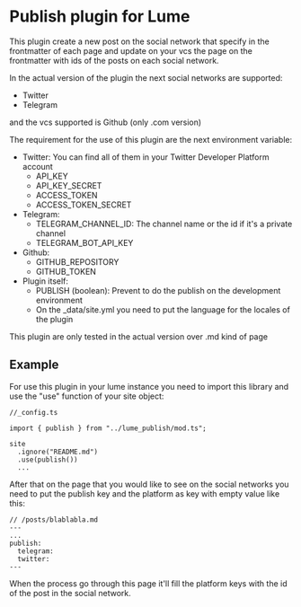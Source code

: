 # Publish plugin for Lume

This plugin create a new post on the social network that specify in the
frontmatter of each page and update on your vcs the page on the frontmatter with
ids of the posts on each social network.

In the actual version of the plugin the next social networks are supported:

- Twitter
- Telegram

and the vcs supported is Github (only .com version)

The requirement for the use of this plugin are the next environment variable:

- Twitter: You can find all of them in your Twitter Developer Platform account
  - API_KEY
  - API_KEY_SECRET
  - ACCESS_TOKEN
  - ACCESS_TOKEN_SECRET
- Telegram:
  - TELEGRAM_CHANNEL_ID: The channel name or the id if it's a private channel
  - TELEGRAM_BOT_API_KEY
- Github:
  - GITHUB_REPOSITORY
  - GITHUB_TOKEN
- Plugin itself:
  - PUBLISH (boolean): Prevent to do the publish on the development environment
  - On the _data/site.yml you need to put the language for the locales of the plugin

This plugin are only tested in the actual version over .md kind of page

## Example

For use this plugin in your lume instance you need to import this library and
use the "use" function of your site object:

```
//_config.ts

import { publish } from "../lume_publish/mod.ts";

site
  .ignore("README.md")
  .use(publish())
  ...
```

After that on the page that you would like to see on the social networks you
need to put the publish key and the platform as key with empty value like this:

```
// /posts/blablabla.md
---
...
publish:
  telegram:
  twitter:
---
```

When the process go through this page it'll fill the platform keys with the id
of the post in the social network.
